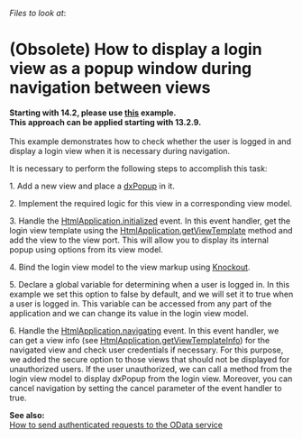 <!-- default file list -->
*Files to look at*:

<!-- default file list end -->
# (Obsolete) How to display a login view as a popup window during navigation between views


<p><strong>Starting with 14.2, please use <a href="http://js.devexpress.com/Documentation/Tutorial/SPA_Framework/Logon_When_Navigating_to_a_View/?version=14_2#Logon_When_Navigating_to_a_View">this</a> example.<br />This approach can be applied starting with 13.2.9. <br /> </strong><br /> This example demonstrates how to check whether the user is logged in and display a login view when it is necessary during navigation. </p>
<p>It is necessary to perform the following steps to accomplish this task:</p>
<p>1. Add a new view and place a <a href="http://phonejs.devexpress.com/Documentation/ApiReference/Widgets/dxPopup?version=13_2"><u>dxPopup</u></a> in it.</p>
<p>2. Implement the required logic for this view in a corresponding view model.</p>
<p>3. Handle the <a href="http://phonejs.devexpress.com/Documentation/ApiReference/Application_Framework/HtmlApplication/Events?version=13_2#initialized"><u>HtmlApplication.initialized</u></a> event. In this event handler, get the login view template using the <a href="http://phonejs.devexpress.com/Documentation/ApiReference/Application_Framework/HtmlApplication/Methods?version=13_2#getViewTemplateviewName"><u>HtmlApplication.getViewTemplate</u></a> method and add the view to the view port. This will allow you to display its internal popup using options from its view model.</p>
<p>4. Bind the login view model to the view markup using <a href="http://knockoutjs.com/documentation/introduction.html"><u>Knockout</u></a>.</p>
<p>5. Declare a global variable for determining when a user is logged in. In this example we set this option to false by default, and we will set it to true when a user is logged in. This variable can be accessed from any part of the application and we can change its value in the login view model.</p>
<p>6. Handle the <a href="http://phonejs.devexpress.com/Documentation/ApiReference/Application_Framework/HtmlApplication/Events?version=13_2#navigating"><u>HtmlApplication.navigating</u></a> event. In this event handler, we can get a view info (see <a href="http://phonejs.devexpress.com/Documentation/ApiReference/Application_Framework/HtmlApplication/Methods?version=13_2#getViewTemplateInfoviewName"><u>HtmlApplication.getViewTemplateInfo</u></a>) for the navigated view and check user credentials if necessary. For this purpose, we added the secure option to those views that should not be displayed for unauthorized users. If the user unauthorized, we can call a method from the login view model to display dxPopup from the login view. Moreover, you can cancel navigation by setting the cancel parameter of the event handler to true.</p>
<p><strong>See also:</strong><br /> <a href="https://www.devexpress.com/Support/Center/p/E4460">How to send authenticated requests to the OData service</a></p>

<br/>


